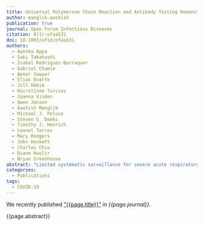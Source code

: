 ```yaml
---
title: Universal Polymerase Chain Reaction and Antibody Testing Demonstrate Little to No Transmission of Severe Acute Respiratory Syndrome Coronavirus 2 in a Rural Community
author: manglik-aashish
publication: true
journal: Open Forum Infectious Diseases
citation: 8(1):ofaa531
doi: 10.1093/ofid/ofaa531
authors:
  - Ayesha Appa
  - Saki Takahashi
  - Isabel Rodriguez-Barraquer
  - Gabriel Chamie
  - Aenor Sawyer
  - Elias Duarte
  - Jill Hakim
  - Keirstinne Turcios
  - Joanna Vinden
  - Owen Janson
  - Aashish Manglik
  - Michael J. Peluso
  - Steven G. Deeks
  - Timothy J. Henrich
  - Leonel Torres
  - Mary Rodgers
  - John Hackett
  - Charles Chiu
  - Diane Havlir
  - Bryan Greenhouse
abstract: "Limited systematic surveillance for severe acute respiratory syndrome coronavirus 2 (SARS-CoV-2) in the early months of the US epidemic curtailed accurate appraisal of transmission intensity. Our objective was to perform case detection of an entire rural community to quantify SARS-CoV-2 transmission using polymerase chain reaction (PCR) and antibody testing. We conducted a cross-sectional survey of SARS-CoV-2 infection in the rural town of Bolinas, California (population 1620), 4 weeks after shelter-in-place orders. Participants were tested between April 20 and 24, 2020. Prevalence by PCR and sero-prevalence from 2 forms of antibody testing were performed in parallel (Abbott ARCHITECT immunoglobulin [Ig]G and in-house IgG enzyme-linked immunosorbent assay). Of 1891 participants, 1312 were confirmed Bolinas residents (>80% community ascertainment). Zero participants were PCR positive. Assuming 80% sensitivity, it would have been unlikely to observe these results (P < .05) if there were >3 active infections in the community. Based on antibody results, estimated prevalence of prior infection was 0.16% (95% credible interval [CrI], 0.02%–0.46%). The positive predictive value (PPV) of a positive result on both tests was 99.11% (95% CrI, 95.75%–99.94%), compared with PPV 44.19%–63.32% (95% CrI, 3.25%–98.64%) if 1 test was utilized. Four weeks after shelter-in-place, SARS-CoV-2 infection in a rural Northern California community was extremely rare. In this low-prevalence setting, use of 2 antibody tests increased seroprevalence estimate precision. This was one of the first community-wide studies to successfully implement synchronous PCR and antibody testing, particularly in a rural setting. Widespread testing remains an underpinning of effective disease control in conjunction with consistent uptake of public health measures."
categories:
  - Publications
tags:
  - COVID-19
---
```


We recently published ["{{page.title}}"](https://doi.org/{{page.doi}}) in *{{page.journal}}*.

{{page.abstract}}
